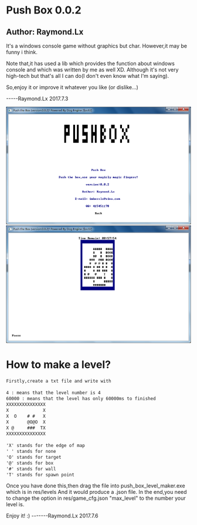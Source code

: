 # Push Box 0.0.2
## Author: Raymond.Lx
It's a windows console game without graphics but char.
However,it may be funny i think.

Note that,it has used a lib which provides the function about windows console and which was written by me as well XD.
Although it's not very high-tech but that's all I can do(I don't even know what I'm saying).

So,enjoy it or improve it whatever you like (or dislike...)

-----Raymond.Lx 2017.7.3

![](raw/1.png)
![](raw/2.png)

# How to make a level?
```
Firstly,create a txt file and write with
  
4 : means that the level number is 4
60000 : means that the level has only 60000ms to finished
XXXXXXXXXXXXXXX
X             X
X  O    # #   X
X       @O@O  X
X @     ###  TX
XXXXXXXXXXXXXXX
   
'X' stands for the edge of map
' ' stands for none
'O' stands for target
'@' stands for box
'#' stands for wall
'T' stands for spawn point
```
 
  Once you have done this,then drag the file into push_box_level_maker.exe which is in res/levels 
  And it would produce a .json file.
  In the end,you need to change the option in res/game_cfg.json "max_level" to the number your level is.

Enjoy it! :)
-------Raymond.Lx 2017.7.6
